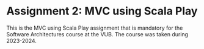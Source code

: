 # Assignment 2: MVC using Scala Play

This is the MVC using Scala Play assignment that is mandatory for the Software Architectures course at the VUB. The course was taken during 2023-2024.
